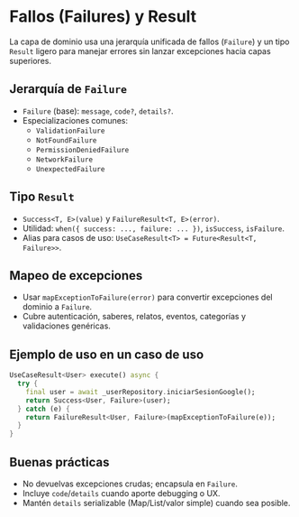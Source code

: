# Fallos (Failures) y Result

La capa de dominio usa una jerarquía unificada de fallos (`Failure`) y un tipo `Result` ligero para manejar errores sin lanzar excepciones hacia capas superiores.

## Jerarquía de `Failure`
- `Failure` (base): `message`, `code?`, `details?`.
- Especializaciones comunes:
  - `ValidationFailure`
  - `NotFoundFailure`
  - `PermissionDeniedFailure`
  - `NetworkFailure`
  - `UnexpectedFailure`

## Tipo `Result`
- `Success<T, E>(value)` y `FailureResult<T, E>(error)`.
- Utilidad: `when({ success: ..., failure: ... })`, `isSuccess`, `isFailure`.
- Alias para casos de uso: `UseCaseResult<T> = Future<Result<T, Failure>>`.

## Mapeo de excepciones
- Usar `mapExceptionToFailure(error)` para convertir excepciones del dominio a `Failure`.
- Cubre autenticación, saberes, relatos, eventos, categorías y validaciones genéricas.

## Ejemplo de uso en un caso de uso
```dart
UseCaseResult<User> execute() async {
  try {
    final user = await _userRepository.iniciarSesionGoogle();
    return Success<User, Failure>(user);
  } catch (e) {
    return FailureResult<User, Failure>(mapExceptionToFailure(e));
  }
}
```

## Buenas prácticas
- No devuelvas excepciones crudas; encapsula en `Failure`.
- Incluye `code`/`details` cuando aporte debugging o UX.
- Mantén `details` serializable (Map/List/valor simple) cuando sea posible.
